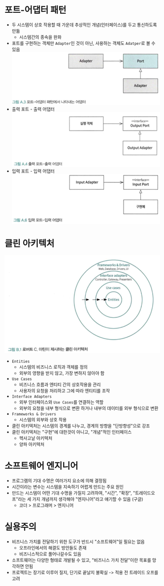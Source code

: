 # 포트-어댑터 패턴
- 두 시스템이 상호 작용할 때 가운데 추상적인 개념(인터페이스)를 두고 통신하도록 만듦
  - 시스템간의 종속을 완화
- 포트를 구현하는 객체만 `Adapter`인 것이 아닌, 사용하는 객체도 `Adatper`로 볼 수 있음
![port-adapter](./images/image002.png)
- 출력 포트 - 출력 어댑터
![output-port-adapter](images/image003.png)
- 입력 포트 - 입력 어댑터 
![input-port-adapter](images/image004.png)

# 클린 아키텍처
![clean_archi](images/image001.png)
- `Entities`
  - 시스템의 비즈니스 로직과 객체를 정의
  - 외부의 영향을 받지 않고, 가장 변하지 않아야 함
- `Use Cases`
  - 비즈니스 흐름과 엔티티 간의 상호작용을 관리
  - 사용자의 요청을 처리하고 그에 따라 엔티티를 조작
- `Interface Adapters`
  - 외부 인터페이스와 `Use Cases`를 연결하는 역할
  - 외부의 요청을 내부 형식으로 변환 하거나 내부의 데이터를 외부 형식으로 변환
- `Frameworks & Drivers`
  - 시스템의 외부와 상호 작용
- 클린 아키텍처는 시스템의 경계를 나누고, 경계의 방향을 "단방향성"으로 강조
- 클린 아키텍처는 "구현"에 대한것이 아니고, "개념"적인 인터페이스
  - 헥사고날 아키텍처
  - 양파 아키텍처

# 소프트웨어 엔지니어
- 프로그램의 기대 수명은 여러가지 요소에 의해 결정됨
- 시간이라는 변수는 시스템을 지속하기 어렵게 만드는 주요 원인
- 만드는 시스템이 어떤 기대 수명을 가질지 고려하여, "시간", "확장", "트레이드오프"라는 세 가지 개념까지 생각해야 "엔지니어"라고 얘기할 수 있음 (구글)
  - 코더 > 프로그래머 > 엔지니어

# 실용주의
- 비즈니스 가치를 전달하기 위한 도구가 반드시 "소프트웨어"일 필요는 없음
  - 오프라인에서의 해결도 방안들도 존재
  - 비즈니스적으로 풀어나갈수도 있음
- 소프트웨어는 다양한 형태로 개발될 수 있고, "비즈니스 가치 전달"이란 목표를 망각하면 안됨
- 프로젝트는 장기로 이루어 질지, 단기로 끝날지 불확실 -> 적용 전 트레이드 오프를 고려